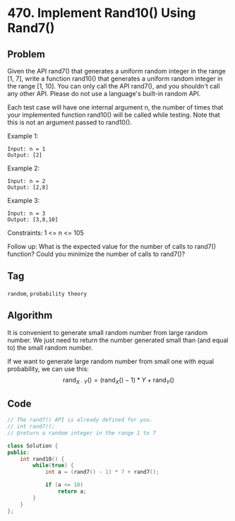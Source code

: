# 470. Implement Rand10() Using Rand7()
## Problem
Given the API rand7() that generates a uniform random integer in the range [1, 7], write a function rand10() that generates a uniform random integer in the range [1, 10]. You can only call the API rand7(), and you shouldn't call any other API. Please do not use a language's built-in random API.

Each test case will have one internal argument n, the number of times that your implemented function rand10() will be called while testing. Note that this is not an argument passed to rand10().

Example 1:
```
Input: n = 1
Output: [2]
```

Example 2:
```
Input: n = 2
Output: [2,8]
```

Example 3:
```
Input: n = 3
Output: [3,8,10]
```

Constraints: 1 <= n <= 105

Follow up:
What is the expected value for the number of calls to rand7() function?
Could you minimize the number of calls to rand7()?

## Tag
```random```, ```probability theory```

## Algorithm
It is convenient to generate small random number from large random number. We just need to return the number generated small than (and equal to) the small random number.

If we want to generate large random number from small one with equal probability, we can use this:
$$\text{rand}_{X \cdot Y}() = (\text{rand}_X() - 1)*Y + \text{rand}_Y()$$

## Code

```cpp
// The rand7() API is already defined for you.
// int rand7();
// @return a random integer in the range 1 to 7

class Solution {
public:
    int rand10() {
        while(true) {
            int a = (rand7() - 1) * 7 + rand7();

            if (a <= 10)
                return a;
        }
    }
};
```